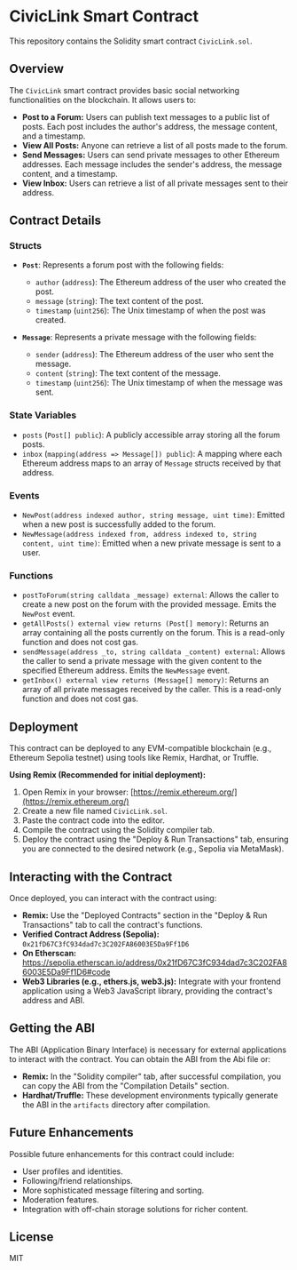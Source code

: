 # CivicLink Smart Contract

This repository contains the Solidity smart contract `CivicLink.sol`.

## Overview

The `CivicLink` smart contract provides basic social networking functionalities on the blockchain. It allows users to:

* **Post to a Forum:** Users can publish text messages to a public list of posts. Each post includes the author's address, the message content, and a timestamp.
* **View All Posts:** Anyone can retrieve a list of all posts made to the forum.
* **Send Messages:** Users can send private messages to other Ethereum addresses. Each message includes the sender's address, the message content, and a timestamp.
* **View Inbox:** Users can retrieve a list of all private messages sent to their address.

## Contract Details

### Structs

* **`Post`**: Represents a forum post with the following fields:
    * `author` (`address`): The Ethereum address of the user who created the post.
    * `message` (`string`): The text content of the post.
    * `timestamp` (`uint256`): The Unix timestamp of when the post was created.

* **`Message`**: Represents a private message with the following fields:
    * `sender` (`address`): The Ethereum address of the user who sent the message.
    * `content` (`string`): The text content of the message.
    * `timestamp` (`uint256`): The Unix timestamp of when the message was sent.

### State Variables

* `posts` (`Post[] public`): A publicly accessible array storing all the forum posts.
* `inbox` (`mapping(address => Message[]) public`): A mapping where each Ethereum address maps to an array of `Message` structs received by that address.

### Events

* `NewPost(address indexed author, string message, uint time)`: Emitted when a new post is successfully added to the forum.
* `NewMessage(address indexed from, address indexed to, string content, uint time)`: Emitted when a new private message is sent to a user.

### Functions

* `postToForum(string calldata _message) external`: Allows the caller to create a new post on the forum with the provided message. Emits the `NewPost` event.
* `getAllPosts() external view returns (Post[] memory)`: Returns an array containing all the posts currently on the forum. This is a read-only function and does not cost gas.
* `sendMessage(address _to, string calldata _content) external`: Allows the caller to send a private message with the given content to the specified Ethereum address. Emits the `NewMessage` event.
* `getInbox() external view returns (Message[] memory)`: Returns an array of all private messages received by the caller. This is a read-only function and does not cost gas.

## Deployment

This contract can be deployed to any EVM-compatible blockchain (e.g., Ethereum Sepolia testnet) using tools like Remix, Hardhat, or Truffle.

**Using Remix (Recommended for initial deployment):**

1.  Open Remix in your browser: [https://remix.ethereum.org/](https://remix.ethereum.org/)
2.  Create a new file named `CivicLink.sol`.
3.  Paste the contract code into the editor.
4.  Compile the contract using the Solidity compiler tab.
5.  Deploy the contract using the "Deploy & Run Transactions" tab, ensuring you are connected to the desired network (e.g., Sepolia via MetaMask).

## Interacting with the Contract

Once deployed, you can interact with the contract using:

* **Remix:** Use the "Deployed Contracts" section in the "Deploy & Run Transactions" tab to call the contract's functions.
* **Verified Contract Address (Sepolia):** `0x21fD67C3fC934dad7c3C202FA86003E5Da9Ff1D6`
* **On Etherscan:** https://sepolia.etherscan.io/address/0x21fD67C3fC934dad7c3C202FA86003E5Da9Ff1D6#code
* **Web3 Libraries (e.g., ethers.js, web3.js):** Integrate with your frontend application using a Web3 JavaScript library, providing the contract's address and ABI.

## Getting the ABI

The ABI (Application Binary Interface) is necessary for external applications to interact with the contract. You can obtain the ABI from the Abi file or:
* **Remix:** In the "Solidity compiler" tab, after successful compilation, you can copy the ABI from the "Compilation Details" section.
* **Hardhat/Truffle:** These development environments typically generate the ABI in the `artifacts` directory after compilation.

## Future Enhancements

Possible future enhancements for this contract could include:

* User profiles and identities.
* Following/friend relationships.
* More sophisticated message filtering and sorting.
* Moderation features.
* Integration with off-chain storage solutions for richer content.

## License

MIT
